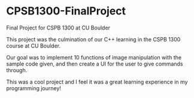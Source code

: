 # CPSB1300-FinalProject
Final Project for CSPB 1300 at CU Boulder

This project was the culmination of our C++ learning in the CSPB 1300 course at CU Boulder.

Our goal was to implement 10 functions of image manipulation with the sample code given, and then create a UI for the user to give commands through.

This was a cool project and I feel it was a great learning experience in my programming journey!
